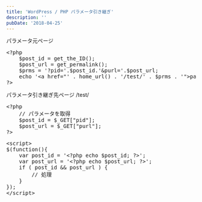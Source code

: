 ```yaml
---
title: 'WordPress / PHP パラメータ引き継ぎ'
description: ''
pubDate: '2018-04-25'
---
```


<p>パラメータ元ページ</p>
<pre class="brush: php; title: ; notranslate" title="">&lt;?php
	$post_id = get_the_ID();
	$post_url = get_permalink();
	$prms = '?pid='.$post_id.'&amp;purl='.$post_url;
	echo '&lt;a href="' . home_url() . '/test/' . $prms . '"&gt;parameter test&lt;/a&gt;' . "\n";
?&gt;</pre>
<p>パラメータ引き継ぎ先ページ /test/</p>
<pre class="brush: php; title: ; notranslate" title="">&lt;?php
	// パラメータを取得
	$post_id = $_GET["pid"];
	$post_url = $_GET["purl"];
?&gt;</pre>
<pre class="brush: jscript; title: ; notranslate" title="">&lt;script&gt;
$(function(){
	var post_id = '&lt;?php echo $post_id; ?&gt;';
	var post_url = '&lt;?php echo $post_url; ?&gt;';
	if ( post_id &amp;&amp; post_url ) {
		// 処理
	}
});
&lt;/script&gt;</pre>
